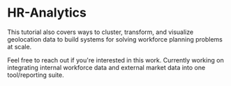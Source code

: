 # HR-Analytics

This tutorial also covers ways to cluster, transform, and visualize geolocation data to build systems for solving workforce planning problems at scale.

Feel free to reach out if you're interested in this work. Currently working on integrating internal workforce data and external market data into one tool/reporting suite.
